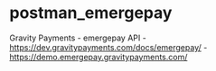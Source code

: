 # postman_emergepay
Gravity Payments - emergepay API - https://dev.gravitypayments.com/docs/emergepay/ - https://demo.emergepay.gravitypayments.com/
